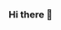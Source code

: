### Hi there 👋

<!--
**realyasster/realyasster** is a ✨ _special_ ✨ repository because its `README.md` (this file) appears on your GitHub profile.

[![My Skills](https://skillicons.dev/icons?i=js,html,css,wasm)](https://skillicons.dev)
